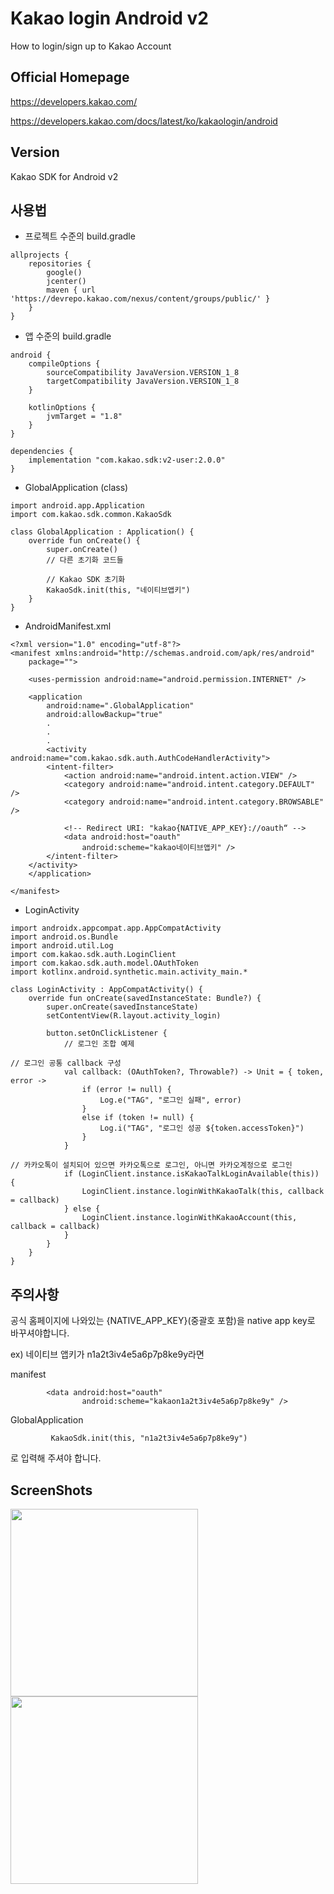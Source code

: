 Kakao login Android v2
============
How to login/sign up to Kakao Account

Official Homepage
-----------
https://developers.kakao.com/

https://developers.kakao.com/docs/latest/ko/kakaologin/android

Version
-----------
 Kakao SDK for Android v2

사용법
-----------
* 프로젝트 수준의 build.gradle
```
allprojects {
    repositories {
        google()
        jcenter()
        maven { url 'https://devrepo.kakao.com/nexus/content/groups/public/' }
    }
}
```
* 앱 수준의 build.gradle
```
android {
    compileOptions {
        sourceCompatibility JavaVersion.VERSION_1_8
        targetCompatibility JavaVersion.VERSION_1_8
    }

    kotlinOptions {
        jvmTarget = "1.8"
    }
}

dependencies {
    implementation "com.kakao.sdk:v2-user:2.0.0"
}
```
* GlobalApplication   (class)
```
import android.app.Application
import com.kakao.sdk.common.KakaoSdk

class GlobalApplication : Application() {
    override fun onCreate() {
        super.onCreate()
        // 다른 초기화 코드들

        // Kakao SDK 초기화
        KakaoSdk.init(this, "네이티브앱키")
    }
}
```
* AndroidManifest.xml
```
<?xml version="1.0" encoding="utf-8"?>
<manifest xmlns:android="http://schemas.android.com/apk/res/android"
    package="">

    <uses-permission android:name="android.permission.INTERNET" />

    <application
        android:name=".GlobalApplication"
        android:allowBackup="true"
        .
        .
        .       
        <activity android:name="com.kakao.sdk.auth.AuthCodeHandlerActivity">
        <intent-filter>
            <action android:name="android.intent.action.VIEW" />
            <category android:name="android.intent.category.DEFAULT" />
            <category android:name="android.intent.category.BROWSABLE" />

            <!-- Redirect URI: "kakao{NATIVE_APP_KEY}://oauth“ -->
            <data android:host="oauth"
                android:scheme="kakao네이티브앱키" />
        </intent-filter>
    </activity>
    </application>

</manifest>
```
* LoginActivity
```
import androidx.appcompat.app.AppCompatActivity
import android.os.Bundle
import android.util.Log
import com.kakao.sdk.auth.LoginClient
import com.kakao.sdk.auth.model.OAuthToken
import kotlinx.android.synthetic.main.activity_main.*

class LoginActivity : AppCompatActivity() {
    override fun onCreate(savedInstanceState: Bundle?) {
        super.onCreate(savedInstanceState)
        setContentView(R.layout.activity_login)

        button.setOnClickListener {
            // 로그인 조합 예제

// 로그인 공통 callback 구성
            val callback: (OAuthToken?, Throwable?) -> Unit = { token, error ->
                if (error != null) {
                    Log.e("TAG", "로그인 실패", error)
                }
                else if (token != null) {
                    Log.i("TAG", "로그인 성공 ${token.accessToken}")
                }
            }

// 카카오톡이 설치되어 있으면 카카오톡으로 로그인, 아니면 카카오계정으로 로그인
            if (LoginClient.instance.isKakaoTalkLoginAvailable(this)) {
                LoginClient.instance.loginWithKakaoTalk(this, callback = callback)
            } else {
                LoginClient.instance.loginWithKakaoAccount(this, callback = callback)
            }
        }
    }
}
```
주의사항
-----------
공식 홈페이지에 나와있는 {NATIVE_APP_KEY}(중괄호 포함)을 native app key로 바꾸셔야합니다.

ex) 네이티브 앱키가 n1a2t3iv4e5a6p7p8ke9y라면

manifest
```
        <data android:host="oauth"
                android:scheme="kakaon1a2t3iv4e5a6p7p8ke9y" />
```
GlobalApplication
```
         KakaoSdk.init(this, "n1a2t3iv4e5a6p7p8ke9y")
```
로 입력해 주셔야 합니다.

ScreenShots
-----------
<div>
<img width = "300" src = "https://github.com/kimhyungho/kakaologin/blob/master/image/1.JPG">
<img width = "300" src = "https://github.com/kimhyungho/kakaologin/blob/master/image/2.JPG">
<div>
